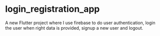 # login_registration_app

A new Flutter project where I use firebase to do user authentication, login the user when right data is provided, signup a new user and logout.
